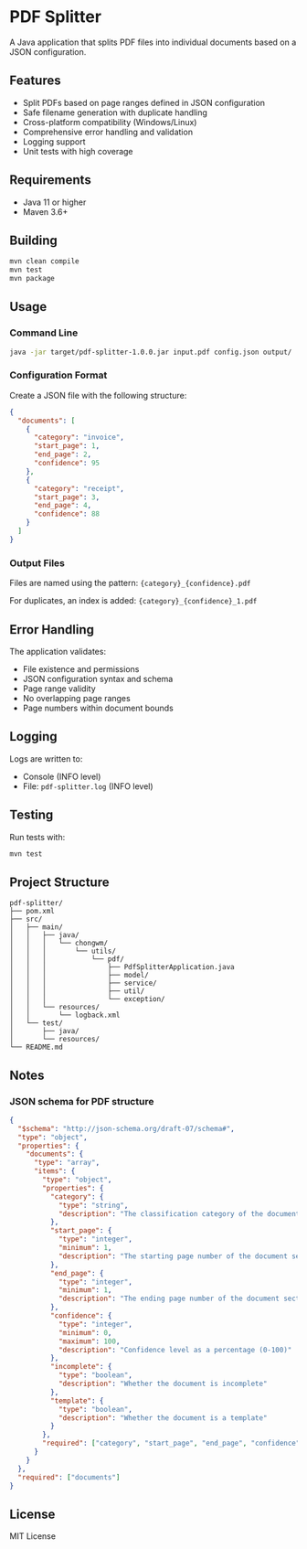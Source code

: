 # PDF Splitter

A Java application that splits PDF files into individual documents based on a JSON configuration.

## Features

- Split PDFs based on page ranges defined in JSON configuration
- Safe filename generation with duplicate handling
- Cross-platform compatibility (Windows/Linux)
- Comprehensive error handling and validation
- Logging support
- Unit tests with high coverage

## Requirements

- Java 11 or higher
- Maven 3.6+

## Building

```bash
mvn clean compile
mvn test
mvn package
```

## Usage

### Command Line
```bash
java -jar target/pdf-splitter-1.0.0.jar input.pdf config.json output/
```

### Configuration Format

Create a JSON file with the following structure:

```json
{
  "documents": [
    {
      "category": "invoice",
      "start_page": 1,
      "end_page": 2,
      "confidence": 95
    },
    {
      "category": "receipt", 
      "start_page": 3,
      "end_page": 4,
      "confidence": 88
    }
  ]
}
```

### Output Files

Files are named using the pattern: `{category}_{confidence}.pdf`

For duplicates, an index is added: `{category}_{confidence}_1.pdf`

## Error Handling

The application validates:
- File existence and permissions
- JSON configuration syntax and schema
- Page range validity
- No overlapping page ranges
- Page numbers within document bounds

## Logging

Logs are written to:
- Console (INFO level)
- File: `pdf-splitter.log` (INFO level)

## Testing

Run tests with:
```bash
mvn test
```

## Project Structure

```
pdf-splitter/
├── pom.xml
├── src/
│   ├── main/
│   │   ├── java/
│   │   │   └── chongwm/
│   │   │       └── utils/
│   │   │           └── pdf/
│   │   │               ├── PdfSplitterApplication.java
│   │   │               ├── model/
│   │   │               ├── service/
│   │   │               ├── util/
│   │   │               └── exception/
│   │   └── resources/
│   │       └── logback.xml
│   └── test/
│       ├── java/
│       └── resources/
└── README.md
```


## Notes

### JSON schema for PDF structure

```json
{
  "$schema": "http://json-schema.org/draft-07/schema#",
  "type": "object",
  "properties": {
    "documents": {
      "type": "array",
      "items": {
        "type": "object",
        "properties": {
          "category": {
            "type": "string",
            "description": "The classification category of the document"
          },
          "start_page": {
            "type": "integer",
            "minimum": 1,
            "description": "The starting page number of the document section"
          },
          "end_page": {
            "type": "integer",
            "minimum": 1,
            "description": "The ending page number of the document section"
          },
          "confidence": {
            "type": "integer",
            "minimum": 0,
            "maximum": 100,
            "description": "Confidence level as a percentage (0-100)"
          },
          "incomplete": {
            "type": "boolean",
            "description": "Whether the document is incomplete"
          },
          "template": {
            "type": "boolean",
            "description": "Whether the document is a template"
          }
        },
        "required": ["category", "start_page", "end_page", "confidence"]
      }
    }
  },
  "required": ["documents"]
}
```

## License

MIT License
